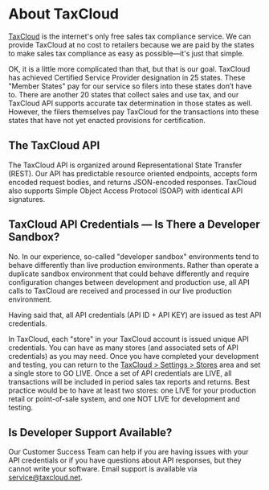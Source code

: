 # About TaxCloud
<a href="https://taxcloud.com" target="_blank">TaxCloud</a> is the internet's only free sales tax compliance service. We can provide TaxCloud at no cost to retailers because we are paid by the states to make sales tax compliance as easy as possible—it's just that simple.

OK, it is a little more complicated than that, but that is our goal. TaxCloud has achieved Certified Service Provider designation in 25 states. These "Member States" pay for our service so filers into these states don’t have to. There are another 20 states that collect sales and use tax, and our TaxCloud API supports accurate tax determination in those states as well. However, the filers themselves pay TaxCloud for the transactions into these states that have not yet enacted provisions for certification.

## The TaxCloud API
The TaxCloud API is organized around Representational State Transfer (REST). Our API has predictable resource oriented endpoints, accepts form encoded request bodies, and returns JSON-encoded responses. TaxCloud also supports Simple Object Access Protocol (SOAP) with identical API signatures.

## TaxCloud API Credentials — Is There a Developer Sandbox?
No. In our experience, so-called "developer sandbox" environments tend to behave differently than live production environments. Rather than operate a duplicate sandbox environment that could behave differently and require configuration changes between development and production use, all API calls to TaxCloud are received and processed in our live production environment.

Having said that, all API credentials (API ID + API KEY) are issued as test API credentials.

In TaxCloud, each "store" in your TaxCloud account is issued unique API credentials. You can have as many stores (and associated sets of API credentials) as you may need. Once you have completed your development and testing, you can return to the <a href="https://taxcloud.com/go/stores/" target="_blank">TaxCloud > Settings > Stores</a> area and set a single store to GO LIVE. Once a set of API credentials are LIVE, all transactions will be included in period sales tax reports and returns. Best practice would be to have at least two stores: one LIVE for your production retail or point-of-sale system, and one NOT LIVE for development and testing.

## Is Developer Support Available?
Our Customer Success Team can help if you are having issues with your API credentials or if you have questions about API responses, but they cannot write your software. Email support is available via service@taxcloud.net.